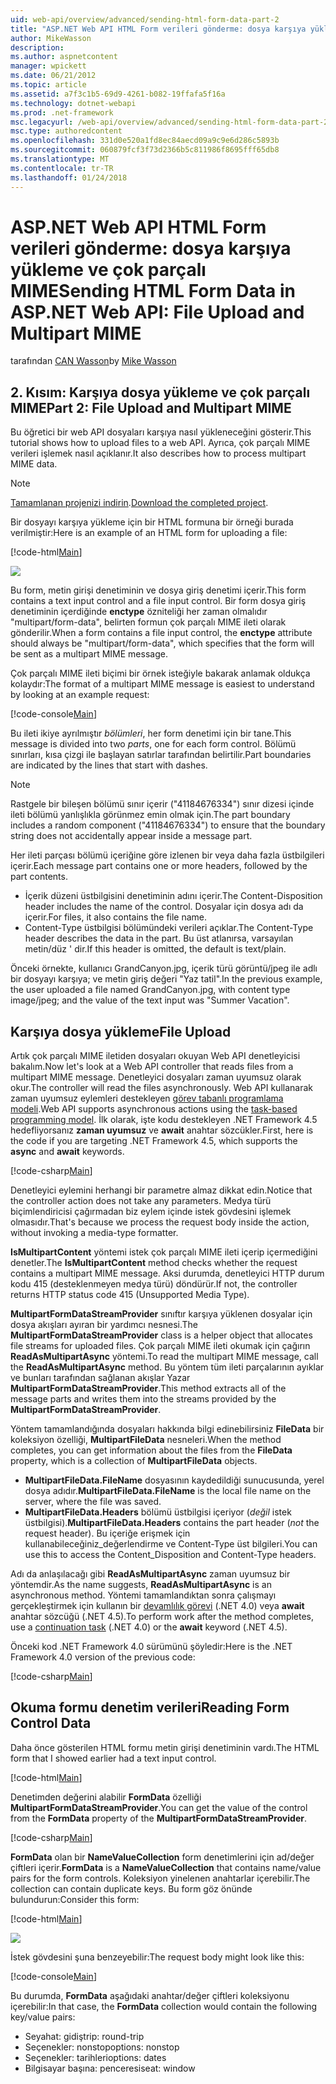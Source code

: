 ```yaml
---
uid: web-api/overview/advanced/sending-html-form-data-part-2
title: "ASP.NET Web API HTML Form verileri gönderme: dosya karşıya yükleme ve çok parçalı MIME | Microsoft Docs"
author: MikeWasson
description: 
ms.author: aspnetcontent
manager: wpickett
ms.date: 06/21/2012
ms.topic: article
ms.assetid: a7f3c1b5-69d9-4261-b082-19ffafa5f16a
ms.technology: dotnet-webapi
ms.prod: .net-framework
msc.legacyurl: /web-api/overview/advanced/sending-html-form-data-part-2
msc.type: authoredcontent
ms.openlocfilehash: 331d0e520a1fd8ec84aecd09a9c9e6d286c5893b
ms.sourcegitcommit: 060879fcf3f73d2366b5c811986f8695fff65db8
ms.translationtype: MT
ms.contentlocale: tr-TR
ms.lasthandoff: 01/24/2018
---
```

<a name="sending-html-form-data-in-aspnet-web-api-file-upload-and-multipart-mime"></a><span data-ttu-id="9b6f1-102">ASP.NET Web API HTML Form verileri gönderme: dosya karşıya yükleme ve çok parçalı MIME</span><span class="sxs-lookup"><span data-stu-id="9b6f1-102">Sending HTML Form Data in ASP.NET Web API: File Upload and Multipart MIME</span></span>
====================
<span data-ttu-id="9b6f1-103">tarafından [CAN Wasson](https://github.com/MikeWasson)</span><span class="sxs-lookup"><span data-stu-id="9b6f1-103">by [Mike Wasson](https://github.com/MikeWasson)</span></span>

## <a name="part-2-file-upload-and-multipart-mime"></a><span data-ttu-id="9b6f1-104">2. Kısım: Karşıya dosya yükleme ve çok parçalı MIME</span><span class="sxs-lookup"><span data-stu-id="9b6f1-104">Part 2: File Upload and Multipart MIME</span></span>

<span data-ttu-id="9b6f1-105">Bu öğretici bir web API dosyaları karşıya nasıl yükleneceğini gösterir.</span><span class="sxs-lookup"><span data-stu-id="9b6f1-105">This tutorial shows how to upload files to a web API.</span></span> <span data-ttu-id="9b6f1-106">Ayrıca, çok parçalı MIME verileri işlemek nasıl açıklanır.</span><span class="sxs-lookup"><span data-stu-id="9b6f1-106">It also describes how to process multipart MIME data.</span></span>

> [!NOTE]
> <span data-ttu-id="9b6f1-107">[Tamamlanan projenizi indirin](https://code.msdn.microsoft.com/ASPNET-Web-API-File-Upload-a8c0fb0d).</span><span class="sxs-lookup"><span data-stu-id="9b6f1-107">[Download the completed project](https://code.msdn.microsoft.com/ASPNET-Web-API-File-Upload-a8c0fb0d).</span></span>


<span data-ttu-id="9b6f1-108">Bir dosyayı karşıya yükleme için bir HTML formuna bir örneği burada verilmiştir:</span><span class="sxs-lookup"><span data-stu-id="9b6f1-108">Here is an example of an HTML form for uploading a file:</span></span>

[!code-html[Main](sending-html-form-data-part-2/samples/sample1.html)]

![](sending-html-form-data-part-2/_static/image1.png)

<span data-ttu-id="9b6f1-109">Bu form, metin girişi denetiminin ve dosya giriş denetimi içerir.</span><span class="sxs-lookup"><span data-stu-id="9b6f1-109">This form contains a text input control and a file input control.</span></span> <span data-ttu-id="9b6f1-110">Bir form dosya giriş denetiminin içerdiğinde **enctype** özniteliği her zaman olmalıdır &quot;multipart/form-data&quot;, belirten formun çok parçalı MIME ileti olarak gönderilir.</span><span class="sxs-lookup"><span data-stu-id="9b6f1-110">When a form contains a file input control, the **enctype** attribute should always be &quot;multipart/form-data&quot;, which specifies that the form will be sent as a multipart MIME message.</span></span>

<span data-ttu-id="9b6f1-111">Çok parçalı MIME ileti biçimi bir örnek isteğiyle bakarak anlamak oldukça kolaydır:</span><span class="sxs-lookup"><span data-stu-id="9b6f1-111">The format of a multipart MIME message is easiest to understand by looking at an example request:</span></span>

[!code-console[Main](sending-html-form-data-part-2/samples/sample2.cmd)]

<span data-ttu-id="9b6f1-112">Bu ileti ikiye ayrılmıştır *bölümleri*, her form denetimi için bir tane.</span><span class="sxs-lookup"><span data-stu-id="9b6f1-112">This message is divided into two *parts*, one for each form control.</span></span> <span data-ttu-id="9b6f1-113">Bölümü sınırları, kısa çizgi ile başlayan satırlar tarafından belirtilir.</span><span class="sxs-lookup"><span data-stu-id="9b6f1-113">Part boundaries are indicated by the lines that start with dashes.</span></span>

> [!NOTE]
> <span data-ttu-id="9b6f1-114">Rastgele bir bileşen bölümü sınır içerir (&quot;41184676334&quot;) sınır dizesi içinde ileti bölümü yanlışlıkla görünmez emin olmak için.</span><span class="sxs-lookup"><span data-stu-id="9b6f1-114">The part boundary includes a random component (&quot;41184676334&quot;) to ensure that the boundary string does not accidentally appear inside a message part.</span></span>


<span data-ttu-id="9b6f1-115">Her ileti parçası bölümü içeriğine göre izlenen bir veya daha fazla üstbilgileri içerir.</span><span class="sxs-lookup"><span data-stu-id="9b6f1-115">Each message part contains one or more headers, followed by the part contents.</span></span>

- <span data-ttu-id="9b6f1-116">İçerik düzeni üstbilgisini denetiminin adını içerir.</span><span class="sxs-lookup"><span data-stu-id="9b6f1-116">The Content-Disposition header includes the name of the control.</span></span> <span data-ttu-id="9b6f1-117">Dosyalar için dosya adı da içerir.</span><span class="sxs-lookup"><span data-stu-id="9b6f1-117">For files, it also contains the file name.</span></span>
- <span data-ttu-id="9b6f1-118">Content-Type üstbilgisi bölümündeki verileri açıklar.</span><span class="sxs-lookup"><span data-stu-id="9b6f1-118">The Content-Type header describes the data in the part.</span></span> <span data-ttu-id="9b6f1-119">Bu üst atlanırsa, varsayılan metin/düz ' dir.</span><span class="sxs-lookup"><span data-stu-id="9b6f1-119">If this header is omitted, the default is text/plain.</span></span>

<span data-ttu-id="9b6f1-120">Önceki örnekte, kullanıcı GrandCanyon.jpg, içerik türü görüntü/jpeg ile adlı bir dosyayı karşıya; ve metin giriş değeri &quot;Yaz tatil&quot;.</span><span class="sxs-lookup"><span data-stu-id="9b6f1-120">In the previous example, the user uploaded a file named GrandCanyon.jpg, with content type image/jpeg; and the value of the text input was &quot;Summer Vacation&quot;.</span></span>

## <a name="file-upload"></a><span data-ttu-id="9b6f1-121">Karşıya dosya yükleme</span><span class="sxs-lookup"><span data-stu-id="9b6f1-121">File Upload</span></span>

<span data-ttu-id="9b6f1-122">Artık çok parçalı MIME iletiden dosyaları okuyan Web API denetleyicisi bakalım.</span><span class="sxs-lookup"><span data-stu-id="9b6f1-122">Now let's look at a Web API controller that reads files from a multipart MIME message.</span></span> <span data-ttu-id="9b6f1-123">Denetleyici dosyaları zaman uyumsuz olarak okur.</span><span class="sxs-lookup"><span data-stu-id="9b6f1-123">The controller will read the files asynchronously.</span></span> <span data-ttu-id="9b6f1-124">Web API kullanarak zaman uyumsuz eylemleri destekleyen [görev tabanlı programlama modeli](https://msdn.microsoft.com/library/dd460693.aspx).</span><span class="sxs-lookup"><span data-stu-id="9b6f1-124">Web API supports asynchronous actions using the [task-based programming model](https://msdn.microsoft.com/library/dd460693.aspx).</span></span> <span data-ttu-id="9b6f1-125">İlk olarak, işte kodu destekleyen .NET Framework 4.5 hedefliyorsanız **zaman uyumsuz** ve **await** anahtar sözcükler.</span><span class="sxs-lookup"><span data-stu-id="9b6f1-125">First, here is the code if you are targeting .NET Framework 4.5, which supports the **async** and **await** keywords.</span></span>

[!code-csharp[Main](sending-html-form-data-part-2/samples/sample3.cs)]

<span data-ttu-id="9b6f1-126">Denetleyici eylemini herhangi bir parametre almaz dikkat edin.</span><span class="sxs-lookup"><span data-stu-id="9b6f1-126">Notice that the controller action does not take any parameters.</span></span> <span data-ttu-id="9b6f1-127">Medya türü biçimlendiricisi çağırmadan biz eylem içinde istek gövdesini işlemek olmasıdır.</span><span class="sxs-lookup"><span data-stu-id="9b6f1-127">That's because we process the request body inside the action, without invoking a media-type formatter.</span></span>

<span data-ttu-id="9b6f1-128">**IsMultipartContent** yöntemi istek çok parçalı MIME ileti içerip içermediğini denetler.</span><span class="sxs-lookup"><span data-stu-id="9b6f1-128">The **IsMultipartContent** method checks whether the request contains a multipart MIME message.</span></span> <span data-ttu-id="9b6f1-129">Aksi durumda, denetleyici HTTP durum kodu 415 (desteklenmeyen medya türü) döndürür.</span><span class="sxs-lookup"><span data-stu-id="9b6f1-129">If not, the controller returns HTTP status code 415 (Unsupported Media Type).</span></span>

<span data-ttu-id="9b6f1-130">**MultipartFormDataStreamProvider** sınıftır karşıya yüklenen dosyalar için dosya akışları ayıran bir yardımcı nesnesi.</span><span class="sxs-lookup"><span data-stu-id="9b6f1-130">The **MultipartFormDataStreamProvider** class is a helper object that allocates file streams for uploaded files.</span></span> <span data-ttu-id="9b6f1-131">Çok parçalı MIME ileti okumak için çağırın **ReadAsMultipartAsync** yöntemi.</span><span class="sxs-lookup"><span data-stu-id="9b6f1-131">To read the multipart MIME message, call the **ReadAsMultipartAsync** method.</span></span> <span data-ttu-id="9b6f1-132">Bu yöntem tüm ileti parçalarının ayıklar ve bunları tarafından sağlanan akışlar Yazar **MultipartFormDataStreamProvider**.</span><span class="sxs-lookup"><span data-stu-id="9b6f1-132">This method extracts all of the message parts and writes them into the streams provided by the **MultipartFormDataStreamProvider**.</span></span>

<span data-ttu-id="9b6f1-133">Yöntem tamamlandığında dosyaları hakkında bilgi edinebilirsiniz **FileData** bir koleksiyon özelliği, **MultipartFileData** nesneleri.</span><span class="sxs-lookup"><span data-stu-id="9b6f1-133">When the method completes, you can get information about the files from the **FileData** property, which is a collection of **MultipartFileData** objects.</span></span>

- <span data-ttu-id="9b6f1-134">**MultipartFileData.FileName** dosyasının kaydedildiği sunucusunda, yerel dosya adıdır.</span><span class="sxs-lookup"><span data-stu-id="9b6f1-134">**MultipartFileData.FileName** is the local file name on the server, where the file was saved.</span></span>
- <span data-ttu-id="9b6f1-135">**MultipartFileData.Headers** bölümü üstbilgisi içeriyor (*değil* istek üstbilgisi).</span><span class="sxs-lookup"><span data-stu-id="9b6f1-135">**MultipartFileData.Headers** contains the part header (*not* the request header).</span></span> <span data-ttu-id="9b6f1-136">Bu içeriğe erişmek için kullanabileceğiniz\_değerlendirme ve Content-Type üst bilgileri.</span><span class="sxs-lookup"><span data-stu-id="9b6f1-136">You can use this to access the Content\_Disposition and Content-Type headers.</span></span>

<span data-ttu-id="9b6f1-137">Adı da anlaşılacağı gibi **ReadAsMultipartAsync** zaman uyumsuz bir yöntemdir.</span><span class="sxs-lookup"><span data-stu-id="9b6f1-137">As the name suggests, **ReadAsMultipartAsync** is an asynchronous method.</span></span> <span data-ttu-id="9b6f1-138">Yöntemi tamamlandıktan sonra çalışmayı gerçekleştirmek için kullanın bir [devamlılık görevi](https://msdn.microsoft.com/library/ee372288.aspx) (.NET 4.0) veya **await** anahtar sözcüğü (.NET 4.5).</span><span class="sxs-lookup"><span data-stu-id="9b6f1-138">To perform work after the method completes, use a [continuation task](https://msdn.microsoft.com/library/ee372288.aspx) (.NET 4.0) or the **await** keyword (.NET 4.5).</span></span>

<span data-ttu-id="9b6f1-139">Önceki kod .NET Framework 4.0 sürümünü şöyledir:</span><span class="sxs-lookup"><span data-stu-id="9b6f1-139">Here is the .NET Framework 4.0 version of the previous code:</span></span>

[!code-csharp[Main](sending-html-form-data-part-2/samples/sample4.cs)]

## <a name="reading-form-control-data"></a><span data-ttu-id="9b6f1-140">Okuma formu denetim verileri</span><span class="sxs-lookup"><span data-stu-id="9b6f1-140">Reading Form Control Data</span></span>

<span data-ttu-id="9b6f1-141">Daha önce gösterilen HTML formu metin girişi denetiminin vardı.</span><span class="sxs-lookup"><span data-stu-id="9b6f1-141">The HTML form that I showed earlier had a text input control.</span></span>

[!code-html[Main](sending-html-form-data-part-2/samples/sample5.html)]

<span data-ttu-id="9b6f1-142">Denetimden değerini alabilir **FormData** özelliği **MultipartFormDataStreamProvider**.</span><span class="sxs-lookup"><span data-stu-id="9b6f1-142">You can get the value of the control from the **FormData** property of the **MultipartFormDataStreamProvider**.</span></span>

[!code-csharp[Main](sending-html-form-data-part-2/samples/sample6.cs?highlight=15)]

<span data-ttu-id="9b6f1-143">**FormData** olan bir **NameValueCollection** form denetimlerini için ad/değer çiftleri içerir.</span><span class="sxs-lookup"><span data-stu-id="9b6f1-143">**FormData** is a **NameValueCollection** that contains name/value pairs for the form controls.</span></span> <span data-ttu-id="9b6f1-144">Koleksiyon yinelenen anahtarlar içerebilir.</span><span class="sxs-lookup"><span data-stu-id="9b6f1-144">The collection can contain duplicate keys.</span></span> <span data-ttu-id="9b6f1-145">Bu form göz önünde bulundurun:</span><span class="sxs-lookup"><span data-stu-id="9b6f1-145">Consider this form:</span></span>

[!code-html[Main](sending-html-form-data-part-2/samples/sample7.html)]

![](sending-html-form-data-part-2/_static/image2.png)

<span data-ttu-id="9b6f1-146">İstek gövdesini şuna benzeyebilir:</span><span class="sxs-lookup"><span data-stu-id="9b6f1-146">The request body might look like this:</span></span>

[!code-console[Main](sending-html-form-data-part-2/samples/sample8.cmd)]

<span data-ttu-id="9b6f1-147">Bu durumda, **FormData** aşağıdaki anahtar/değer çiftleri koleksiyonu içerebilir:</span><span class="sxs-lookup"><span data-stu-id="9b6f1-147">In that case, the **FormData** collection would contain the following key/value pairs:</span></span>

- <span data-ttu-id="9b6f1-148">Seyahat: gidiş</span><span class="sxs-lookup"><span data-stu-id="9b6f1-148">trip: round-trip</span></span>
- <span data-ttu-id="9b6f1-149">Seçenekler: nonstop</span><span class="sxs-lookup"><span data-stu-id="9b6f1-149">options: nonstop</span></span>
- <span data-ttu-id="9b6f1-150">Seçenekler: tarihleri</span><span class="sxs-lookup"><span data-stu-id="9b6f1-150">options: dates</span></span>
- <span data-ttu-id="9b6f1-151">Bilgisayar başına: penceresi</span><span class="sxs-lookup"><span data-stu-id="9b6f1-151">seat: window</span></span>
